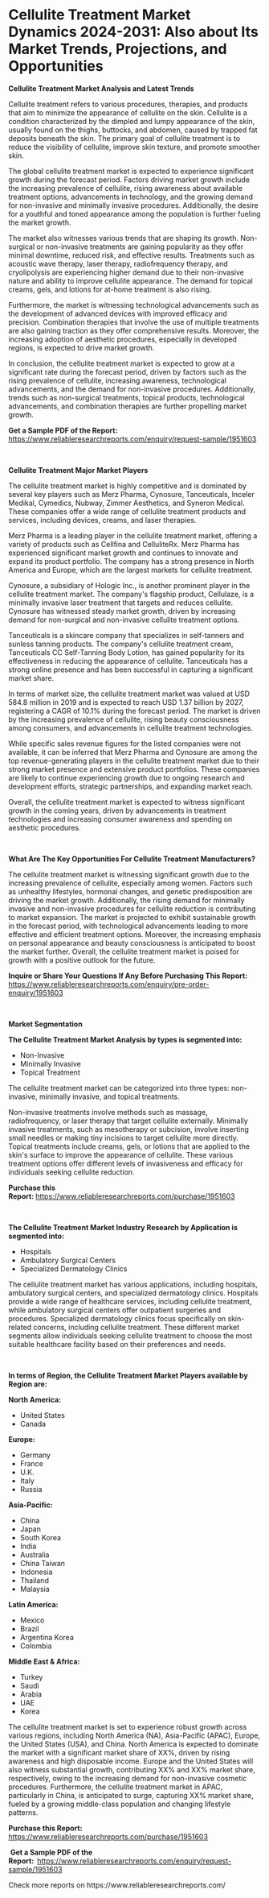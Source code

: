 <p><h1>Cellulite Treatment Market Dynamics 2024-2031: Also about Its Market Trends, Projections, and Opportunities</h1></p><p><strong>Cellulite Treatment Market Analysis and Latest Trends</strong></p>
<p><p>Cellulite treatment refers to various procedures, therapies, and products that aim to minimize the appearance of cellulite on the skin. Cellulite is a condition characterized by the dimpled and lumpy appearance of the skin, usually found on the thighs, buttocks, and abdomen, caused by trapped fat deposits beneath the skin. The primary goal of cellulite treatment is to reduce the visibility of cellulite, improve skin texture, and promote smoother skin.</p><p>The global cellulite treatment market is expected to experience significant growth during the forecast period. Factors driving market growth include the increasing prevalence of cellulite, rising awareness about available treatment options, advancements in technology, and the growing demand for non-invasive and minimally invasive procedures. Additionally, the desire for a youthful and toned appearance among the population is further fueling the market growth.</p><p>The market also witnesses various trends that are shaping its growth. Non-surgical or non-invasive treatments are gaining popularity as they offer minimal downtime, reduced risk, and effective results. Treatments such as acoustic wave therapy, laser therapy, radiofrequency therapy, and cryolipolysis are experiencing higher demand due to their non-invasive nature and ability to improve cellulite appearance. The demand for topical creams, gels, and lotions for at-home treatment is also rising.</p><p>Furthermore, the market is witnessing technological advancements such as the development of advanced devices with improved efficacy and precision. Combination therapies that involve the use of multiple treatments are also gaining traction as they offer comprehensive results. Moreover, the increasing adoption of aesthetic procedures, especially in developed regions, is expected to drive market growth.</p><p>In conclusion, the cellulite treatment market is expected to grow at a significant rate during the forecast period, driven by factors such as the rising prevalence of cellulite, increasing awareness, technological advancements, and the demand for non-invasive procedures. Additionally, trends such as non-surgical treatments, topical products, technological advancements, and combination therapies are further propelling market growth.</p></p>
<p><strong>Get a Sample PDF of the Report:&nbsp;</strong> <a href="https://www.reliableresearchreports.com/enquiry/request-sample/1951603">https://www.reliableresearchreports.com/enquiry/request-sample/1951603</a></p>
<p>&nbsp;</p>
<p><strong>Cellulite Treatment Major Market Players</strong></p>
<p><p>The cellulite treatment market is highly competitive and is dominated by several key players such as Merz Pharma, Cynosure, Tanceuticals, Inceler Medikal, Cymedics, Nubway, Zimmer Aesthetics, and Syneron Medical. These companies offer a wide range of cellulite treatment products and services, including devices, creams, and laser therapies.</p><p>Merz Pharma is a leading player in the cellulite treatment market, offering a variety of products such as Cellfina and CelluliteRx. Merz Pharma has experienced significant market growth and continues to innovate and expand its product portfolio. The company has a strong presence in North America and Europe, which are the largest markets for cellulite treatment.</p><p>Cynosure, a subsidiary of Hologic Inc., is another prominent player in the cellulite treatment market. The company's flagship product, Cellulaze, is a minimally invasive laser treatment that targets and reduces cellulite. Cynosure has witnessed steady market growth, driven by increasing demand for non-surgical and non-invasive cellulite treatment options.</p><p>Tanceuticals is a skincare company that specializes in self-tanners and sunless tanning products. The company's cellulite treatment cream, Tanceuticals CC Self-Tanning Body Lotion, has gained popularity for its effectiveness in reducing the appearance of cellulite. Tanceuticals has a strong online presence and has been successful in capturing a significant market share.</p><p>In terms of market size, the cellulite treatment market was valued at USD 584.8 million in 2019 and is expected to reach USD 1.37 billion by 2027, registering a CAGR of 10.1% during the forecast period. The market is driven by the increasing prevalence of cellulite, rising beauty consciousness among consumers, and advancements in cellulite treatment technologies.</p><p>While specific sales revenue figures for the listed companies were not available, it can be inferred that Merz Pharma and Cynosure are among the top revenue-generating players in the cellulite treatment market due to their strong market presence and extensive product portfolios. These companies are likely to continue experiencing growth due to ongoing research and development efforts, strategic partnerships, and expanding market reach.</p><p>Overall, the cellulite treatment market is expected to witness significant growth in the coming years, driven by advancements in treatment technologies and increasing consumer awareness and spending on aesthetic procedures.</p></p>
<p>&nbsp;</p>
<p><strong>What Are The Key Opportunities For Cellulite Treatment Manufacturers?</strong></p>
<p><p>The cellulite treatment market is witnessing significant growth due to the increasing prevalence of cellulite, especially among women. Factors such as unhealthy lifestyles, hormonal changes, and genetic predisposition are driving the market growth. Additionally, the rising demand for minimally invasive and non-invasive procedures for cellulite reduction is contributing to market expansion. The market is projected to exhibit sustainable growth in the forecast period, with technological advancements leading to more effective and efficient treatment options. Moreover, the increasing emphasis on personal appearance and beauty consciousness is anticipated to boost the market further. Overall, the cellulite treatment market is poised for growth with a positive outlook for the future.</p></p>
<p><strong>Inquire or Share Your Questions If Any Before Purchasing This Report:</strong> <a href="https://www.reliableresearchreports.com/enquiry/pre-order-enquiry/1951603">https://www.reliableresearchreports.com/enquiry/pre-order-enquiry/1951603</a></p>
<p>&nbsp;</p>
<p><strong>Market Segmentation</strong></p>
<p><strong>The Cellulite Treatment Market Analysis by types is segmented into:</strong></p>
<p><ul><li>Non-Invasive</li><li>Minimally Invasive</li><li>Topical Treatment</li></ul></p>
<p><p>The cellulite treatment market can be categorized into three types: non-invasive, minimally invasive, and topical treatments. </p><p>Non-invasive treatments involve methods such as massage, radiofrequency, or laser therapy that target cellulite externally. Minimally invasive treatments, such as mesotherapy or subcision, involve inserting small needles or making tiny incisions to target cellulite more directly. Topical treatments include creams, gels, or lotions that are applied to the skin's surface to improve the appearance of cellulite. These various treatment options offer different levels of invasiveness and efficacy for individuals seeking cellulite reduction.</p></p>
<p><strong>Purchase this Report:&nbsp;</strong><a href="https://www.reliableresearchreports.com/purchase/1951603">https://www.reliableresearchreports.com/purchase/1951603</a></p>
<p>&nbsp;</p>
<p><strong>The Cellulite Treatment Market Industry Research by Application is segmented into:</strong></p>
<p><ul><li>Hospitals</li><li>Ambulatory Surgical Centers</li><li>Specialized Dermatology Clinics</li></ul></p>
<p><p>The cellulite treatment market has various applications, including hospitals, ambulatory surgical centers, and specialized dermatology clinics. Hospitals provide a wide range of healthcare services, including cellulite treatment, while ambulatory surgical centers offer outpatient surgeries and procedures. Specialized dermatology clinics focus specifically on skin-related concerns, including cellulite treatment. These different market segments allow individuals seeking cellulite treatment to choose the most suitable healthcare facility based on their preferences and needs.</p></p>
<p>&nbsp;</p>
<p><strong>In terms of Region, the Cellulite Treatment Market Players available by Region are:</strong></p>
<p>
    <p> <strong> North America: </strong>
        <ul>
            <li>United States</li>
            <li>Canada</li>
        </ul>
        </p> 
    <p> <strong> Europe: </strong>
        <ul>
            <li>Germany</li>
            <li>France</li>
            <li>U.K.</li>
            <li>Italy</li>
            <li>Russia</li>
        </ul>
        </p> 
    <p> <strong> Asia-Pacific: </strong>
        <ul>
            <li>China</li>
            <li>Japan</li>
            <li>South Korea</li>
            <li>India</li>
            <li>Australia</li>
            <li>China Taiwan</li>
            <li>Indonesia</li>
            <li>Thailand</li>
            <li>Malaysia</li>
        </ul>
        </p> 
    <p> <strong> Latin America: </strong>
        <ul>
            <li>Mexico</li>
            <li>Brazil</li>
            <li>Argentina Korea</li>
            <li>Colombia</li>
        </ul>
        </p> 
    <p> <strong> Middle East & Africa: </strong>
        <ul>
            <li>Turkey</li>
            <li>Saudi</li>
            <li>Arabia</li>
            <li>UAE</li>
            <li>Korea</li>
        </ul>
    </p>
    </p>
<p><p>The cellulite treatment market is set to experience robust growth across various regions, including North America (NA), Asia-Pacific (APAC), Europe, the United States (USA), and China. North America is expected to dominate the market with a significant market share of XX%, driven by rising awareness and high disposable income. Europe and the United States will also witness substantial growth, contributing XX% and XX% market share, respectively, owing to the increasing demand for non-invasive cosmetic procedures. Furthermore, the cellulite treatment market in APAC, particularly in China, is anticipated to surge, capturing XX% market share, fueled by a growing middle-class population and changing lifestyle patterns.</p></p>
<p><strong>Purchase this Report: </strong><a href="https://www.reliableresearchreports.com/purchase/1951603">https://www.reliableresearchreports.com/purchase/1951603</a></p>
<p>&nbsp;<strong>Get a Sample PDF of the Report:&nbsp;&nbsp;</strong><a href="https://www.reliableresearchreports.com/enquiry/request-sample/1951603">https://www.reliableresearchreports.com/enquiry/request-sample/1951603</a></p>
<p><strong></strong></p>
<p>Check more reports on https://www.reliableresearchreports.com/</p>